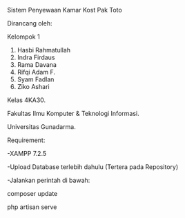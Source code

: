 Sistem Penyewaan Kamar Kost Pak Toto

Dirancang oleh:

Kelompok 1
1. Hasbi Rahmatullah
2. Indra Firdaus
3. Rama Davana
4. Rifqi Adam F.
5. Syam Fadlan
6. Ziko Ashari

Kelas 4KA30.

Fakultas Ilmu Komputer & Teknologi Informasi.

Universitas Gunadarma.


Requirement:

-XAMPP 7.2.5

-Upload Database terlebih dahulu (Tertera pada Repository)

-Jalankan perintah di bawah:

composer update

php artisan serve

